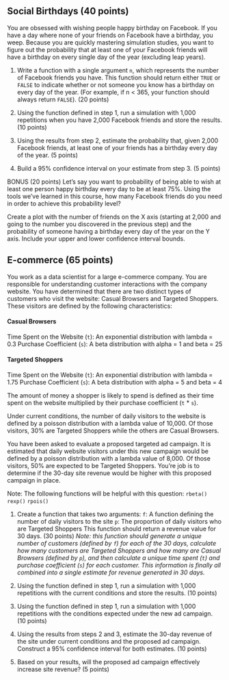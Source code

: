 
## Social Birthdays (40 points)

You are obsessed with wishing people happy birthday on Facebook. If you
have a day where none of your friends on Facebook have a birthday, you
weep. Because you are quickly mastering simulation studies, you want to
figure out the probability that at least one of your Facebook friends
will have a birthday on every single day of the year (excluding leap
years).

1.  Write a function with a single argument `n`, which represents the
    number of Facebook friends you have. This function should return
    either `TRUE` or `FALSE` to indicate whether or not someone you know
    has a birthday on every day of the year. (For example, if n \< 365,
    your function should always return `FALSE`). (20 points)

2.  Using the function defined in step 1, run a simulation with 1,000
    repetitions when you have 2,000 Facebook friends and store the
    results. (10 points)

3.  Using the results from step 2, estimate the probability that, given
    2,000 Facebook friends, at least one of your friends has a birthday
    every day of the year. (5 points)

4.  Build a 95% confidence interval on your estimate from step 3. (5
    points)

BONUS (20 points) Let’s say you want to probability of being able to
wish at least one person happy birthday every day to be at least 75%.
Using the tools we’ve learned in this course, how many Facebook friends
do you need in order to achieve this probability level?

Create a plot with the number of friends on the X axis (starting at
2,000 and going to the number you discovered in the previous step) and
the probability of someone having a birthday every day of the year on
the Y axis. Include your upper and lower confidence interval bounds.

## E-commerce (65 points)

You work as a data scientist for a large e-commerce company. You are
responsible for understanding customer interactions with the company
website. You have determined that there are two distinct types of
customers who visit the website: Casual Browsers and Targeted Shoppers.
These visitors are defined by the following characteristics:

#### Casual Browsers

Time Spent on the Website (`t`): An exponential distribution with lambda
= 0.3 Purchase Coefficient (`s`): A beta distribution with alpha = 1 and
beta = 25

#### Targeted Shoppers

Time Spent on the Website (`t`): An exponential distribution with lambda
= 1.75 Purchase Coefficient (`s`): A beta distribution with alpha = 5
and beta = 4

The amount of money a shopper is likely to spend is defined as their
time spent on the website multiplied by their purchase coefficient (`t`
\* `s`).

Under current conditions, the number of daily visitors to the website is
defined by a poisson distribution with a lambda value of 10,000. Of
those visitors, 30% are Targeted Shoppers while the others are Casual
Browsers.

You have been asked to evaluate a proposed targeted ad campaign. It is
estimated that daily website visitors under this new campaign would be
defined by a poisson distribution with a lambda value of 8,000. Of those
visitors, 50% are expected to be Targeted Shoppers. You’re job is to
determine if the 30-day site revenue would be higher with this proposed
campaign in place.

Note: The following functions will be helpful with this question:
`rbeta()` `rexp()` `rpois()`

1.  Create a function that takes two arguments: `f`: A function defining
    the number of daily visitors to the site `p`: The proportion of
    daily visitors who are Targeted Shoppers This function should return
    a revenue value for 30 days. (30 points) *Note: this function should
    generate a unique number of customers (defined by `f`) for each of
    the 30 days, calculate how many customers are Targeted Shoppers and
    how many are Casual Browsers (defined by `p`), and then calculate a
    unique time spent (`t`) and purchase coefficient (`s`) for each
    customer. This information is finally all combined into a single
    estimate for revenue generated in 30 days.*

2.  Using the function defined in step 1, run a simulation with 1,000
    repetitions with the current conditions and store the results. (10
    points)

3.  Using the function defined in step 1, run a simulation with 1,000
    repetitions with the conditions expected under the new ad campaign.
    (10 points)

4.  Using the results from steps 2 and 3, estimate the 30-day revenue of
    the site under current conditions and the proposed ad campaign.
    Construct a 95% confidence interval for both estimates. (10 points)

5.  Based on your results, will the proposed ad campaign effectively
    increase site revenue? (5 points)
